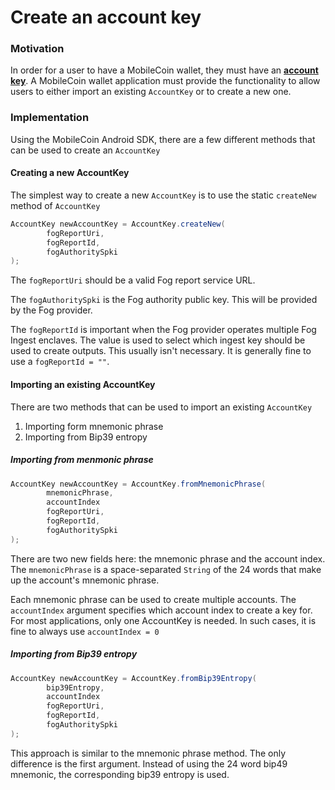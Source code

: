 # Create an account key

### Motivation

In order for a user to have a MobileCoin wallet, they must have an [**account key**](../glossary.md).
A MobileCoin wallet application must provide the functionality to allow users to either import an
existing `AccountKey` or to create a new one.

### Implementation

Using the MobileCoin Android SDK, there are a few different methods that can be used to create an
`AccountKey`

#### Creating a new AccountKey

The simplest way to create a new `AccountKey` is to use the static `createNew` method of `AccountKey`

```java
AccountKey newAccountKey = AccountKey.createNew(
        fogReportUri,
        fogReportId,
        fogAuthoritySpki
);
```
The `fogReportUri` should be a valid Fog report service URL.

The `fogAuthoritySpki` is the Fog authority public key. This will be provided by the Fog provider.

The `fogReportId` is important when the Fog provider operates multiple Fog Ingest enclaves.
The value is used to select which ingest key should be used to create outputs.
This usually isn't necessary. It is generally fine to use a `fogReportId = ""`.

#### Importing an existing AccountKey

There are two methods that can be used to import an existing `AccountKey`
1. Importing form mnemonic phrase
2. Importing from Bip39 entropy

##### Importing from menmonic phrase

```java
AccountKey newAccountKey = AccountKey.fromMnemonicPhrase(
        mnemonicPhrase,
        accountIndex
        fogReportUri,
        fogReportId,
        fogAuthoritySpki
);
```

There are two new fields here: the mnemonic phrase and the account index. The `mnemonicPhrase` is a
space-separated `String` of the 24 words that make up the account's mnemonic phrase.

Each mnemonic phrase can be used to create multiple accounts. The `accountIndex` argument specifies
which account index to create a key for. For most applications, only one AccountKey is needed. In
such cases, it is fine to always use `accountIndex = 0`

##### Importing from Bip39 entropy

```java
AccountKey newAccountKey = AccountKey.fromBip39Entropy(
        bip39Entropy,
        accountIndex
        fogReportUri,
        fogReportId,
        fogAuthoritySpki
);
```

This approach is similar to the mnemonic phrase method. The only difference is the first argument.
Instead of using the 24 word bip49 mnemonic, the corresponding bip39 entropy is used.

